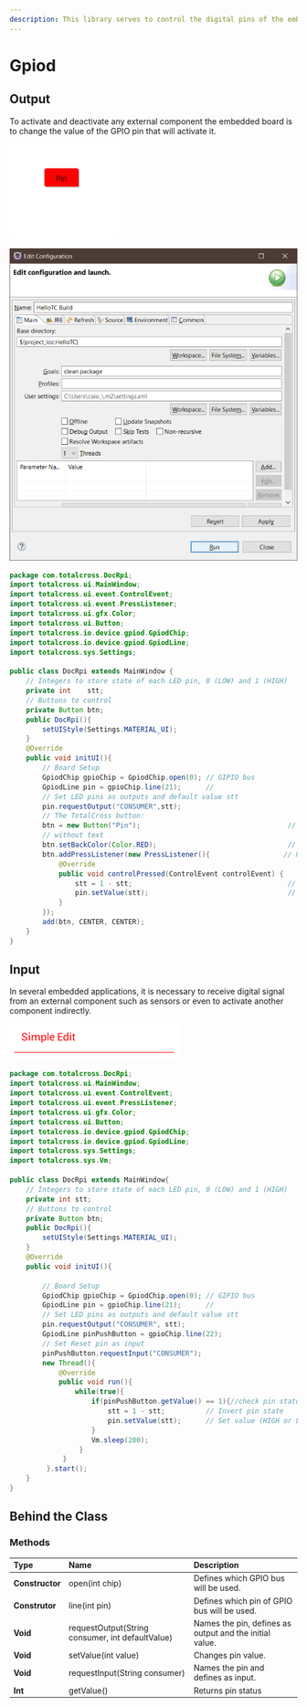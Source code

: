 ```yaml
---
description: This library serves to control the digital pins of the embedded GPIO.
---
```


# Gpiod

## Output

To activate and deactivate any external component the embedded board is to change the value of the GPIO pin that will activate it.

![](../../.gitbook/assets/image%20%2812%29.png)

![](../../.gitbook/assets/image%20%28113%29.png)

```java
package com.totalcross.DocRpi;
import totalcross.ui.MainWindow;
import totalcross.ui.event.ControlEvent;
import totalcross.ui.event.PressListener;
import totalcross.ui.gfx.Color;
import totalcross.ui.Button;
import totalcross.io.device.gpiod.GpiodChip;
import totalcross.io.device.gpiod.GpiodLine;
import totalcross.sys.Settings;

public class DocRpi extends MainWindow {
    // Integers to store state of each LED pin, 0 (LOW) and 1 (HIGH)
    private int    stt;
    // Buttons to control
    private Button btn;
    public DocRpi(){
        setUIStyle(Settings.MATERIAL_UI);
    }
    @Override
    public void initUI(){
        // Board Setup
        GpiodChip gpioChip = GpiodChip.open(0); // GIPIO bus
        GpiodLine pin = gpioChip.line(21);      //
        // Set LED pins as outputs and default value stt
        pin.requestOutput("CONSUMER",stt);
        // The TotalCross button:
        btn = new Button("Pin");                                    // Button instantiation
        // without text
        btn.setBackColor(Color.RED);                                // Set background color (red)
        btn.addPressListener(new PressListener(){                  // Press event listener
            @Override
            public void controlPressed(ControlEvent controlEvent) {
                stt = 1 - stt;                                      // Invert pin state 
                pin.setValue(stt);                                  // Set value (HIGH or LOW)
            }
        });
        add(btn, CENTER, CENTER);  
    }
}                               
```

## Input

In several embedded applications, it is necessary to receive digital signal from an external component such as sensors or even to activate another component indirectly.

![](../../.gitbook/assets/image%20%2872%29.png)

```java
package com.totalcross.DocRpi;
import totalcross.ui.MainWindow;
import totalcross.ui.event.ControlEvent;
import totalcross.ui.event.PressListener;
import totalcross.ui.gfx.Color;
import totalcross.ui.Button;
import totalcross.io.device.gpiod.GpiodChip;
import totalcross.io.device.gpiod.GpiodLine;
import totalcross.sys.Settings;
import totalcross.sys.Vm;

public class DocRpi extends MainWindow{
    // Integers to store state of each LED pin, 0 (LOW) and 1 (HIGH)
    private int stt;
    // Buttons to control 
    private Button btn;
    public DocRpi(){
        setUIStyle(Settings.MATERIAL_UI);   
    }
    @Override
    public void initUI(){
    
        // Board Setup
        GpiodChip gpioChip = GpiodChip.open(0); // GIPIO bus
        GpiodLine pin = gpioChip.line(21);      //
        // Set LED pins as outputs and default value stt
        pin.requestOutput("CONSUMER", stt);
        GpiodLine pinPushButton = gpioChip.line(22);
        // Set Reset pin as input
        pinPushButton.requestInput("CONSUMER");
        new Thread(){
            @Override
            public void run(){
                while(true){
                    if(pinPushButton.getValue() == 1){//check pin status
                        stt = 1 - stt;          // Invert pin state 
                        pin.setValue(stt);      // Set value (HIGH or LOW)
                    }
                    Vm.sleep(200);
                 } 
             }
         }.start();
    }
}

```



## Behind the Class

### Methods

| Type | Name | Description |
| :--- | :--- | :--- |
| **Constructor** | open\(int chip\) | Defines which GPIO bus will be used. |
| **Construtor** | line\(int pin\) | Defines which pin of GPIO bus will be used. |
| **Void** | requestOutput\(String consumer, int defaultValue\) | Names the pin, defines as output and the initial value. |
| **Void** | setValue\(int value\) | Changes pin value. |
| **Void** | requestInput\(String consumer\) | Names the pin and defines as input. |
| **Int** | getValue\(\) | Returns pin status |



